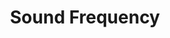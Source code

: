 ---
word: "true"

types: "word"

title: "Sound Frequency"

categories: ['']

tags: ['Sound', 'Frequency']

arabic: 'تردد الصوت'

arexps: []

enwords: ['Sound Frequency']

enexps: []

arlexicons: 'ر'

enlexicons: 'S'

authors: ['Ruqayya Roshdy']

translators: ['']

citations: 'مقدمة في حوسبة اللغة العربية'

sources: 'مركز الملك عبدالله بن عبدالعزيز الدولي لخدمة اللغة العربية'

slug: ""
---